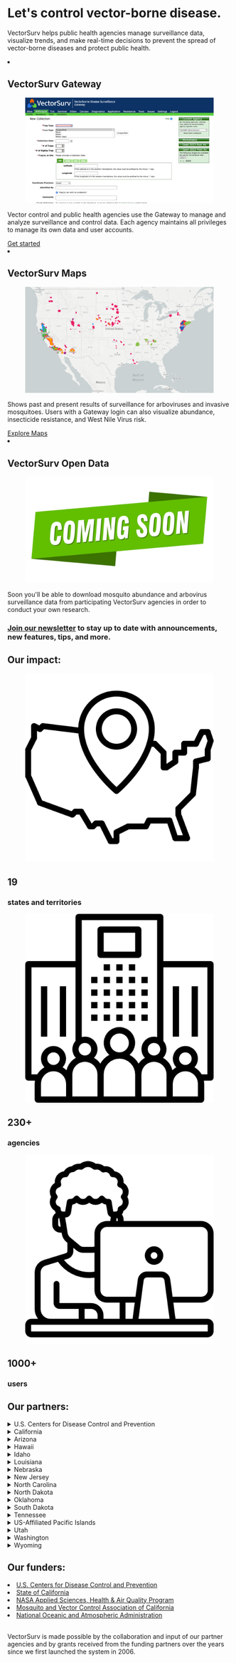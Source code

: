 <div class="grid-container2">
    <div class= "box2">
        <h1>  Let's control vector-borne disease.
        </h1>
        <p>
            VectorSurv helps public health agencies manage surveillance data, visualize trends, and make real-time decisions to prevent the spread of vector-borne diseases and protect public health.
        </p>
    </div>
</div>


  <section class="breweries" id="breweries">
    <ml>
      <li>
        <h2>
            VectorSurv Gateway
        </h2>
        <figure>
          <img src="/assets/images/gateway4.png" alt="VectorSurv Gateway">
        </figure>
        <p>
          Vector control and public health agencies use the Gateway to manage and analyze surveillance and control data. Each agency maintains all privileges to manage its own data and user accounts. 
        </p>
        <div class="new-button"> 
            <a class="linkclass" href="https://vectorsurv.org/starting/">Get started</a><br>
        </div>
      </li>
      <li>
        <h2>
            VectorSurv Maps
        </h2>
        <figure>
          <img src="/assets/images/maps4.png" alt="VectorSurv Maps">
        </figure>
        <p>
          Shows past and present results of surveillance for arboviruses and invasive mosquitoes. Users with a Gateway login can also visualize abundance, insecticide resistance, and West Nile Virus risk.
        </p>
         <div class="new-button"> 
            <a class="linkclass" href="https://maps.vectorsurv.org//">Explore Maps</a><br>
        </div>
      </li>
      <li>
         <h2>
            VectorSurv Open Data
        </h2>       
        <figure>
          <img src="/assets/images/comingsoon3.png" alt="Coming Soon">
        </figure>
            <p>
            Soon you'll be able to download mosquito abundance and arbovirus surveillance data from participating VectorSurv agencies in order to conduct your own research.  
            </p>
      </li>
    </ml>
  </section>

<div class="grid-container-full">
    <div class= "boxfull2">
        <h3><u><a class="linkclass" href="http://eepurl.com/ipl0UM" target="_blank">Join our newsletter</a></u> to stay up to date with announcements, new features, tips, and more. 
        </h3>
    </div>
</div>

<div class="grid-container-full">
    <div class= "boxfull">
        <h2> Our impact:
        </h2>
    </div>
</div>
<div class="grid-container-3">
    <div class= "box3">
        <figure>
          <img src="/assets/images/mapicon.png" alt="icon of map of US">
        </figure>
        <h2> 19 </h2>
        <h3> states and territories </h3>
    </div>
    <div class= "box3">
        <figure>
          <img src="/assets/images/enterprise.png" alt="icon of agency">
        </figure>
        <h2> 230+ </h2>
        <h3> agencies </h3>
    </div>
    <div class= "box3">
        <figure>
          <img src="/assets/images/student.png" alt="icon of student">
        </figure>
        <h2> 1000+ </h2>
        <h3> users </h3>
    </div>
</div>

<div class="grid-container">
    <div class= "box">
        <h2> Our partners: </h2>
        <article>
            <details>
                <summary>U.S. Centers for Disease Control and Prevention</summary>
                <p>
                    <li>
                        <a href="https://www.cdc.gov/ncezid/dvbd/index.html" target="_blank">CDC, Division of Vector-Borne Diseases</a>
                    </li>
                    <li>
                        <a href="https://wwwn.cdc.gov/arbonet/maps/ADB_Diseases_Map/index.html" target="_blank">ArboNet Disease Maps</a>
                    </li>
                </p>
            </details>
            <details>
                <summary>California</summary>
                <p>
                    <li>
                    <a href="https://www.cdph.ca.gov/Programs/CID/DCDC/Pages/VBDS.aspx" target="_blank">California Department of Public Health, Vector-Borne Disease Section</a><br>
                </li>
                <li>
                    <a href="https://westnile.ca.gov" target="_blank">California West Nile virus Website</a><br>
                </li>
                <li>
                    <a href="https://www.mvcac.org/" target="_blank">Mosquito and Vector Control Association of California</a>
                </li>
                <li>
                    <a href="http://www.arcgis.com/home/webmap/viewer.html?webmap=604a0fe9f2b74e98a53b53d192b2ac67&extent=-131.4442,32.5803,-108.7025,41.6862" target="_blank">Locations of mosquito control agencies</a>
                </li>
                <li>
                    <a href="https://docs.google.com/forms/d/1jyV6n-36iMzWN7dYjb_7xia0aAaxnVE0qyJehWzVWwQ/edit" target="_blank">California surveillance data request form</a>
                </li>
                </p>
            </details>
            <details>
                <summary>Arizona</summary>
                <p>
                <li>
                    <a href="https://www.azdhs.gov/preparedness/epidemiology-disease-control/vector-borne-zoonotic-diseases/index.php" target="_blank">Arizona Department of Health Services</a>
                </li>
                </p>
            </details>
            <details>
                <summary>Hawaii</summary>
                <p>
                <li>
                    <a href="https://health.hawaii.gov/docd/disease_listing/arboviral-disease/" target="_blank">Hawaii State Department of Health</a>
                </li>
                </p>
            </details>
            <details>
                <summary>Idaho</summary>
                <p>
                <li>
                    <a href="http://gcmad.org" target="_blank">Gem County Mosquito Abatement District</a>
                </li>
                </p>
            </details>
            <details>
                <summary>Louisiana</summary>
                <p>
                <li>
                    <a href="https://ldh.la.gov/" target="_blank">Louisiana Department of Health</a>
                </li>
                </p>
            </details>
            <details>
                <summary>Nebraska</summary>
                <p>
                <li>
                    <a href="https://dhhs.ne.gov/Pages/West-Nile-Virus-Data.aspx" target="_blank">Nebraska Department of Health and Human Services</a>
                </li>
                </p>
            </details>
            <details>
                <summary>New Jersey</summary>
                <p>
                <li>
                    <a href="https://www.nj.gov/health/cd/statistics/arboviral-stats/" target="_blank">New Jersey Department of Health Vector-borne Surveillance Reports</a><br>
                </li>
                <li>
                    <a href="https://vectorbio.rutgers.edu/reports/mosquito/" target="_blank">New Jersey Adult Mosquito Surveillance Reports</a>
                </li>
                </p>
            </details>
            <details>
                <summary>North Carolina</summary>
                <p>
                <li>
                    <a href="https://epi.dph.ncdhhs.gov/cd/diseases/arbo.html" target="_blank">North Carolina Department of Health and Human Services</a>
                </li>
                </p>
            </details>
            <details>
                <summary>North Dakota</summary>
                <p>
                <li>
                    <a href="https://www.health.nd.gov/wnv/west-nile-virus-about" target="_blank">North Dakota Department of Health</a>
                </li>
                </p>
            </details>
            <details>
                <summary>Oklahoma</summary>
                <p>
                <li>
                    <a href="https://oklahoma.gov/health/health-education/acute-disease-service/disease-information/tickborne-and-mosquitoborne-diseases.html" target="_blank">Oklahoma State Department of Health</a>
                </li>
                </p>
            </details>
            <details>
                <summary>South Dakota</summary>
                <p>
                <li>
                    <a href="https://doh.sd.gov/diseases/infectious/wnv/" target="_blank">South Dakota Department of Health</a>
                </li>
                </p>
            </details>
            <details>
                <summary>Tennessee</summary>
                <p>
                <li>
                    <a href="https://www.tn.gov/health/cedep/vector-borne-diseases.html" target="_blank">Tennessee Department of Health</a>
                </li>
                </p>
            </details>
            <details>
                <summary>US-Affiliated Pacific Islands</summary>
                <p>
                <li>
                    <a href="https://www.pihoa.org/" target="_blank">Pacific Island Health Officers Association</a>
                </li>
                <li>
                    Guam
                </li>
                <li>
                    Republic of Palau
                </li>
                <li>
                    Commonwealth of the Northern Mariana Islands
                </li>
                <li>
                    Federated States of Micronesia
                </li>
                <li>
                    Republic of the Marshall Islands
                </li>
                </p>
            </details>
            <details>
                <summary>Utah</summary>
                <p>
                <li>
                    <a href="https://epi.health.utah.gov/animal-insect-related/" target="_blank" href="#">Utah Department of Health</a>
                </li>
                <li>
                    <a href="https://www.umaa.org/" target="_blank">Utah Mosquito Abatement Association</a>
                </li>
                </p>
            </details>
            <details>
                <summary>Washington</summary>
                <p>
                <li>
                    <a href="https://doh.wa.gov/community-and-environment/pests/mosquitoes" target="_blank">Washington State Department of Health</a>
                </li>
                </p>
            </details>
            <details>
                <summary>Wyoming</summary>
                <p>
                <li>
                    <a href="https://tcweed.org" target="_blank">Teton County Weed and Pest District</a>
                </li>
                </p>
            </details>
        </article>
    </div>
    <div class= "box">
        <h2> 
            Our funders: 
        </h2>
        <li>
            <a class="linkclass" href="https://www.cdc.gov/ncezid/dvbd/index.html" target="_blank">U.S. Centers for Disease Control and Prevention</a>
        </li>
        <li>
            <a class="linkclass" href="https://www.ca.gov/" target="_blank">State of California</a>
        </li>
        <li>
            <a class="linkclass" href="https://appliedsciences.nasa.gov/what-we-do/health-air-quality" target="_blank">NASA Applied Sciences, Health & Air Quality Program</a>
        </li>
        <li>
            <a class="linkclass" href="https://www.mvcac.org/" target="_blank">Mosquito and Vector Control Association of California</a>
        </li>
        <li>
            <a class="linkclass" href="https://www.noaa.gov/" target="_blank">National Oceanic and Atmospheric Administration</a>
        </li>
        <br>
        <p>
            VectorSurv is made possible by the collaboration and input of our partner agencies and by grants received from the funding partners over the years since we first launched the system in 2006.
        </p>
        <br><br>
    </div>
</div>
